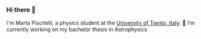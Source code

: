 ### Hi there 👋
I'm Marta Piscitelli, a physics student at the [University of Trento, Italy](https://www.unitn.it/).
🔭 I’m currently working on my bachelor thesis in Astrophysics


<!--
**martapisci/martapisci** is a ✨ _special_ ✨ repository because its `README.md` (this file) appears on your GitHub profile.

Here are some ideas to get you started:

 🔭 I’m currently working on my bachelor thesis in Astrophysics
- 🌱 I’m currently learning ...
- 👯 I’m looking to collaborate on ...
- 🤔 I’m looking for help with ...
- 💬 Ask me about ...
- 📫 How to reach me: ...
- 😄 Pronouns: ...
- ⚡ Fun fact: ...
-->
